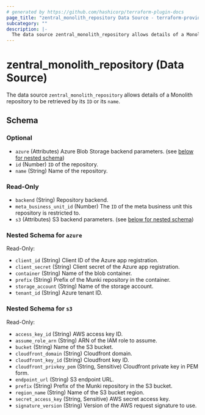 ```yaml
---
# generated by https://github.com/hashicorp/terraform-plugin-docs
page_title: "zentral_monolith_repository Data Source - terraform-provider-zentral"
subcategory: ""
description: |-
  The data source zentral_monolith_repository allows details of a Monolith repository to be retrieved by its ID or its name.
---
```


# zentral_monolith_repository (Data Source)

The data source `zentral_monolith_repository` allows details of a Monolith repository to be retrieved by its `ID` or its `name`.



<!-- schema generated by tfplugindocs -->
## Schema

### Optional

- `azure` (Attributes) Azure Blob Storage backend parameters. (see [below for nested schema](#nestedatt--azure))
- `id` (Number) `ID` of the repository.
- `name` (String) Name of the repository.

### Read-Only

- `backend` (String) Repository backend.
- `meta_business_unit_id` (Number) The `ID` of the meta business unit this repository is restricted to.
- `s3` (Attributes) S3 backend parameters. (see [below for nested schema](#nestedatt--s3))

<a id="nestedatt--azure"></a>
### Nested Schema for `azure`

Read-Only:

- `client_id` (String) Client ID of the Azure app registration.
- `client_secret` (String) Client secret of the Azure app registration.
- `container` (String) Name of the blob container.
- `prefix` (String) Prefix of the Munki repository in the container.
- `storage_account` (String) Name of the storage account.
- `tenant_id` (String) Azure tenant ID.


<a id="nestedatt--s3"></a>
### Nested Schema for `s3`

Read-Only:

- `access_key_id` (String) AWS access key ID.
- `assume_role_arn` (String) ARN of the IAM role to assume.
- `bucket` (String) Name of the S3 bucket.
- `cloudfront_domain` (String) Cloudfront domain.
- `cloudfront_key_id` (String) Cloudfront key ID.
- `cloudfront_privkey_pem` (String, Sensitive) Cloudfront private key in PEM form.
- `endpoint_url` (String) S3 endpoint URL.
- `prefix` (String) Prefix of the Munki repository in the S3 bucket.
- `region_name` (String) Name of the S3 bucket region.
- `secret_access_key` (String, Sensitive) AWS secret access key.
- `signature_version` (String) Version of the AWS request signature to use.
